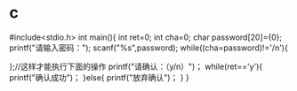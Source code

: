 # c
#include<stdio.h>
int main(){
int ret=0;
int cha=0;
char password[20]={0};
  printf("请输入密码：");
  scanf("%s",password);
  while((cha=password)!='/n'){
  
  };//这样才能执行下面的操作
  printf("请确认：（y/n）")；
   while(ret=='y'){
    printf("确认成功")；
   }else{
    printf("放弃确认")；
   }
}
